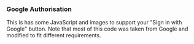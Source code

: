 ### Google Authorisation

This is has some JavaScript and images to support your "Sign in with Google" button. Note that most of this code was taken from Google and modified to fit different requirements.
